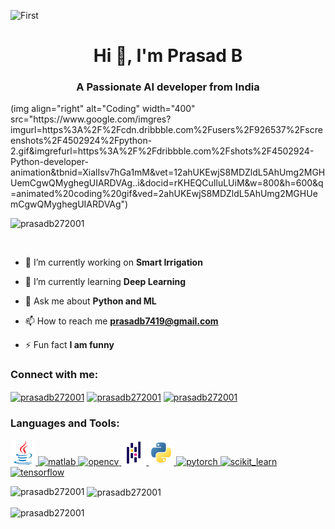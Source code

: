 ![First](https://user-images.githubusercontent.com/111224260/185562756-7036fadd-16b2-4cb4-9e23-2d4e61b2eb3c.jpg)

<h1 align="center">Hi 👋, I'm Prasad B</h1>
<h3 align="center">A Passionate AI developer from India</h3>
(img align="right" alt="Coding" width="400" src="https://www.google.com/imgres?imgurl=https%3A%2F%2Fcdn.dribbble.com%2Fusers%2F926537%2Fscreenshots%2F4502924%2Fpython-2.gif&imgrefurl=https%3A%2F%2Fdribbble.com%2Fshots%2F4502924-Python-developer-animation&tbnid=XialIsv7hGa1mM&vet=12ahUKEwjS8MDZldL5AhUmg2MGHUemCgwQMyghegUIARDVAg..i&docid=rKHEQCuIluLUiM&w=800&h=600&q=animated%20coding%20gif&ved=2ahUKEwjS8MDZldL5AhUmg2MGHUemCgwQMyghegUIARDVAg")
<p align="left"> <img src="https://komarev.com/ghpvc/?username=prasadb272001&label=Profile%20views&color=0e75b6&style=flat" alt="prasadb272001" /> </p>

<p align="left"> <a href="https://twitter.com/" target="blank"><img src="https://img.shields.io/twitter/follow/?logo=twitter&style=for-the-badge" alt="" /></a> </p>

- 🔭 I’m currently working on **Smart Irrigation**

- 🌱 I’m currently learning **Deep Learning**

- 💬 Ask me about **Python and ML**

- 📫 How to reach me **prasadb7419@gmail.com**

- ⚡ Fun fact **I am funny**

<h3 align="left">Connect with me:</h3>
<p align="left">
<a href="https://linkedin.com/in/prasadb272001" target="blank"><img align="center" src="https://raw.githubusercontent.com/rahuldkjain/github-profile-readme-generator/master/src/images/icons/Social/linked-in-alt.svg" alt="prasadb272001" height="30" width="40" /></a>
<a href="https://kaggle.com/prasadb272001" target="blank"><img align="center" src="https://raw.githubusercontent.com/rahuldkjain/github-profile-readme-generator/master/src/images/icons/Social/kaggle.svg" alt="prasadb272001" height="30" width="40" /></a>
<a href="https://www.leetcode.com/prasadb272001" target="blank"><img align="center" src="https://raw.githubusercontent.com/rahuldkjain/github-profile-readme-generator/master/src/images/icons/Social/leet-code.svg" alt="prasadb272001" height="30" width="40" /></a>
</p>

<h3 align="left">Languages and Tools:</h3>
<p align="left"> <a href="https://www.java.com" target="_blank" rel="noreferrer"> <img src="https://raw.githubusercontent.com/devicons/devicon/master/icons/java/java-original.svg" alt="java" width="40" height="40"/> </a> <a href="https://www.mathworks.com/" target="_blank" rel="noreferrer"> <img src="https://upload.wikimedia.org/wikipedia/commons/2/21/Matlab_Logo.png" alt="matlab" width="40" height="40"/> </a> <a href="https://opencv.org/" target="_blank" rel="noreferrer"> <img src="https://www.vectorlogo.zone/logos/opencv/opencv-icon.svg" alt="opencv" width="40" height="40"/> </a> <a href="https://pandas.pydata.org/" target="_blank" rel="noreferrer"> <img src="https://raw.githubusercontent.com/devicons/devicon/2ae2a900d2f041da66e950e4d48052658d850630/icons/pandas/pandas-original.svg" alt="pandas" width="40" height="40"/> </a> <a href="https://www.python.org" target="_blank" rel="noreferrer"> <img src="https://raw.githubusercontent.com/devicons/devicon/master/icons/python/python-original.svg" alt="python" width="40" height="40"/> </a> <a href="https://pytorch.org/" target="_blank" rel="noreferrer"> <img src="https://www.vectorlogo.zone/logos/pytorch/pytorch-icon.svg" alt="pytorch" width="40" height="40"/> </a> <a href="https://scikit-learn.org/" target="_blank" rel="noreferrer"> <img src="https://upload.wikimedia.org/wikipedia/commons/0/05/Scikit_learn_logo_small.svg" alt="scikit_learn" width="40" height="40"/> </a> <a href="https://www.tensorflow.org" target="_blank" rel="noreferrer"> <img src="https://www.vectorlogo.zone/logos/tensorflow/tensorflow-icon.svg" alt="tensorflow" width="40" height="40"/> </a> </p>

<p><img align="left" src="https://github-readme-stats.vercel.app/api/top-langs?username=prasadb272001&show_icons=true&locale=en&layout=compact" alt="prasadb272001" /></p>

<p>&nbsp;<img align="center" src="https://github-readme-stats.vercel.app/api?username=prasadb272001&show_icons=true&locale=en" alt="prasadb272001" /></p>

<p><img align="center" src="https://github-readme-streak-stats.herokuapp.com/?user=prasadb272001&" alt="prasadb272001" /></p>
